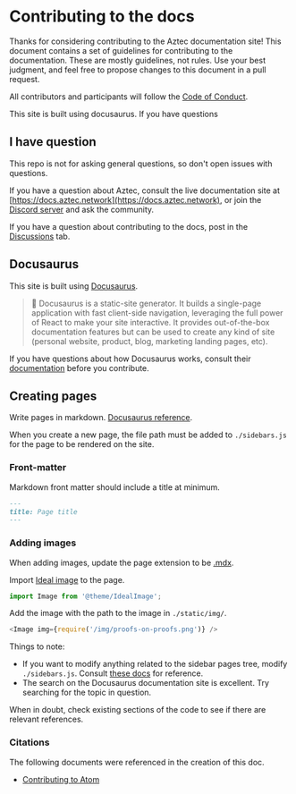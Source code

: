 # Contributing to the docs

Thanks for considering contributing to the Aztec documentation site! This document contains a set of guidelines for contributing to the documentation. These are mostly guidelines, not rules. Use your best judgment, and feel free to propose changes to this document in a pull request.

All contributors and participants will follow the [Code of Conduct](./CODE_OF_CONDUCT.md).

This site is built using docusaurus. If you have questions

## I have question

This repo is not for asking general questions, so don't open issues with questions. 

If you have a question about Aztec, consult the live documentation site at [https://docs.aztec.network](https://docs.aztec.network), or join the [Discord server](https://discord.gg/ctGpCgkBFt) and ask the community.

If you have a question about contributing to the docs, post in the [Discussions](https://github.com/AztecProtocol/docs/discussions) tab.

## Docusaurus

This site is built using [Docusaurus](https://docusaurus.io/docs).

> 🧐 Docusaurus is a static-site generator. It builds a single-page application with fast client-side navigation, leveraging the full power of React to make your site interactive. It provides out-of-the-box documentation features but can be used to create any kind of site (personal website, product, blog, marketing landing pages, etc).

If you have questions about how Docusaurus works, consult their [documentation](https://docusaurus.io/docs) before you contribute.

## Creating pages

Write pages in markdown. [Docusaurus reference](https://docusaurus.io/docs/creating-pages#add-a-markdown-page).

When you create a new page, the file path must be added to `./sidebars.js` for the page to be rendered on the site. 

### Front-matter

Markdown front matter should include a title at minimum.

```md
---
title: Page title
---
```

### Adding images

When adding images, update the page extension to be [.mdx](https://mdxjs.com/).

Import [Ideal image](https://docusaurus.io/docs/api/plugins/@docusaurus/plugin-ideal-image) to the page.

```ts
import Image from '@theme/IdealImage';
```

Add the image with the path to the image in `./static/img/`.

```ts
<Image img={require('/img/proofs-on-proofs.png')} />
```

Things to note:

- If you want to modify anything related to the sidebar pages tree, modify `./sidebars.js`. Consult [these docs](https://docusaurus.io/docs/sidebar) for reference.
- The search on the Docusaurus documentation site is excellent. Try searching for the topic in question.

When in doubt, check existing sections of the code to see if there are relevant references.

### Citations

The following documents were referenced in the creation of this doc.

- [Contributing to Atom](https://github.com/atom/atom/blob/master/CONTRIBUTING.md)

